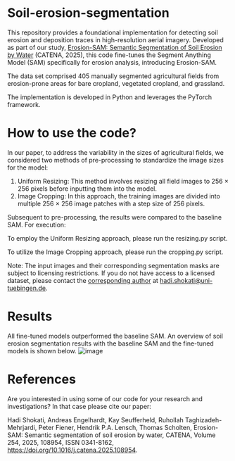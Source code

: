 # Soil-erosion-segmentation
This repository provides a foundational implementation for detecting soil erosion and deposition traces in high-resolution aerial imagery. Developed as part of our study, [Erosion-SAM: Semantic Segmentation of Soil Erosion by Water](https://doi.org/10.1016/j.catena.2025.108954) (CATENA, 2025), this code fine-tunes the Segment Anything Model (SAM) specifically for erosion analysis, introducing Erosion-SAM.

The data set comprised 405 manually segmented agricultural fields from erosion-prone areas for bare cropland, vegetated cropland, and grassland. 

The implementation is developed in Python and leverages the PyTorch framework.


# How to use the code?

In our paper, to address the variability in the sizes of agricultural fields, we considered two methods of pre-processing to standardize the image sizes for the model:
1. Uniform Resizing: This method involves resizing all field images to 256 × 256 pixels before inputting them into the model.
2. Image Cropping: In this approach, the training images are divided into multiple 256 × 256 image patches with a step size of 256 pixels.
   
Subsequent to pre-processing, the results were compared to the baseline SAM. For execution:

To employ the Uniform Resizing approach, please run the resizing.py script.

To utilize the Image Cropping approach, please run the cropping.py script.

Note: The input images and their corresponding segmentation masks are subject to licensing restrictions. If you do not have access to a licensed dataset, please contact the [corresponding author](https://uni-tuebingen.de/fakultaeten/mathematisch-naturwissenschaftliche-fakultaet/fachbereiche/geowissenschaften/arbeitsgruppen/geographie/forschungsbereich/bodenkunde-und-geomorphologie/work-group/people-main-pages/doctoral-students/hadi-shokati/) at hadi.shokati@uni-tuebingen.de.


# Results
All fine-tuned models outperformed the baseline SAM. An overview of soil erosion segmentation results with the baseline SAM and the fine-tuned models is shown below.
![image](https://github.com/user-attachments/assets/dbe73432-4690-42bc-9a17-f2a3c4eab6b9)


# References
Are you interested in using some of our code for your research and investigations? In that case please cite our paper:

Hadi Shokati, Andreas Engelhardt, Kay Seufferheld, Ruhollah Taghizadeh-Mehrjardi, Peter Fiener, Hendrik P.A. Lensch, Thomas Scholten,
Erosion-SAM: Semantic segmentation of soil erosion by water,
CATENA,
Volume 254,
2025,
108954,
ISSN 0341-8162,
https://doi.org/10.1016/j.catena.2025.108954.


